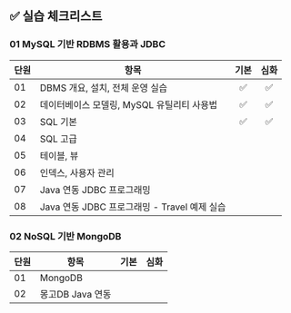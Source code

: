 ## ✅ 실습 체크리스트

### 01 MySQL 기반 RDBMS 활용과 JDBC

| 단원 | 항목                                         | 기본 | 심화 |
| ---- | -------------------------------------------- | :--: | :--: |
| 01   | DBMS 개요, 설치, 전체 운영 실습              |  ✅  |  ✅  |
| 02   | 데이터베이스 모델링, MySQL 유틸리티 사용법   |  ✅  |  ✅  |
| 03   | SQL 기본                                     |  ✅  |  ✅  |
| 04   | SQL 고급                                     |      |      |
| 05   | 테이블, 뷰                                   |      |      |
| 06   | 인덱스, 사용자 관리                          |      |      |
| 07   | Java 연동 JDBC 프로그래밍                    |      |      |
| 08   | Java 연동 JDBC 프로그래밍 - Travel 예제 실습 |      |      |

### 02 NoSQL 기반 MongoDB

| 단원 | 항목             | 기본 | 심화 |
| ---- | ---------------- | :--: | :--: |
| 01   | MongoDB          |      |      |
| 02   | 몽고DB Java 연동 |      |      |
